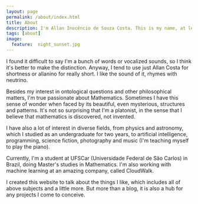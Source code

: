 ```yaml
---
layout: page
permalink: /about/index.html
title: About
description: I'm Allan Inocêncio de Souza Costa. This is my name, at least.
tags: [about]
image:
  feature:  night_sunset.jpg
---
```


I found it difficult to say I'm a bunch of words or vocalized sounds, so I think it's better to make the distinction. Anyway, I tend to use just Allan Costa for shortness or allanino for really short. I like the sound of it, rhymes with neutrino.

Besides my interest in ontological questions and other philosophical matters, I'm true passionate about Mathematics. Sometimes I have this sense of wonder when faced by its beautiful, even mysterious, structures and patterns. It's not so surprising that I'm a platonist, in the sense that I believe that mathematics is discovered, not invented.

I have also a lot of interest in diverse fields, from physics and astronomy, which I studied as an undergraduate for two years, to artificial intelligence, programming, science fiction, photography and music (I'm teaching myself to play the piano).

Currently, I'm a student at UFSCar (Universidade Federal de São Carlos) in Brazil, doing Master's studies in Mathematics. I'm also working with machine learning at an amazing company, called CloudWalk.

I created this website to talk about the things I like, which includes all of above subjects and a little more. But more than a blog, it is also a hub for any projects I come to conceive.